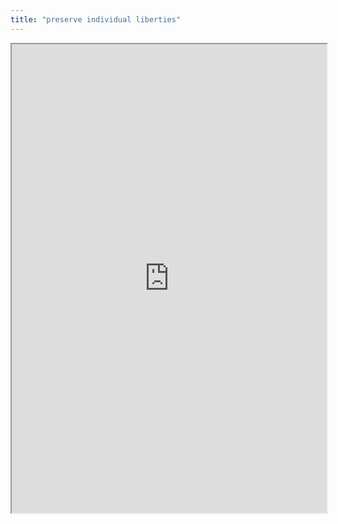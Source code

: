 ```yaml
---
title: "preserve individual liberties"
---
```



<iframe height="750" width="100%" src="https://ewelton.github.io/ktest/wiki.html#preserve%20individual%20liberties"></iframe>
